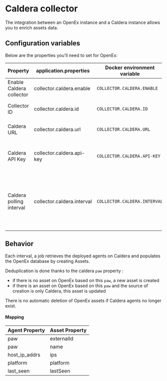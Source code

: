 # Caldera collector

The integration between an OpenEx instance and a Caldera instance allows you to enrich assets data.

## Configuration variables

Below are the properties you'll need to set for OpenEx:

| Property                 | application.properties     | Docker environment variable  | Mandatory | Description                                                                         |
|--------------------------|----------------------------|------------------------------|-----------|-------------------------------------------------------------------------------------|
| Enable Caldera collector | collector.caldera.enable   | `COLLECTOR.CALDERA.ENABLE`   | Yes       | Enable the Caldera collector.                                                       |
| Collector ID             | collector.caldera.id       | `COLLECTOR.CALDERA.ID`       | Yes       | The ID of the collector.                                                            |
| Caldera URL              | collector.caldera.url      | `COLLECTOR.CALDERA.URL`      | Yes       | The URL of the Caldera instance.                                                    |
| Caldera API Key          | collector.caldera.api-key  | `COLLECTOR.CALDERA.API-KEY`  | Yes       | The API Key for the rest API of the Caldera instance.                               |
| Caldera polling interval | collector.caldera.interval | `COLLECTOR.CALDERA.INTERVAL` | No        | The time interval in seconds where the collect is triggered. Default is 60 seconds. |

## Behavior

Each interval, a job retrieves the deployed agents on Caldera and populates the OpenEx database by creating Assets.

Deduplication is done thanks to the caldera `paw` property :

- if there is no asset on OpenEx based on this `paw`, a new asset is created
- if there is an asset on OpenEx based on this `paw` and the source of creation is only Caldera, this asset is updated

There is no automatic deletion of OpenEx assets if Caldera agents no longer exist.

#### Mapping

| Agent Property  | Asset Property |
|-----------------|----------------|
| paw             | externalId     |
| paw             | name           |
| host_ip_addrs   | ips            |
| platform        | platform       |
| last_seen       | lastSeen       |
